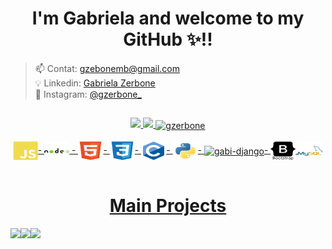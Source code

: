 ## <h1 align="center">  I'm Gabriela and welcome to my GitHub ✨!!</h1>
> 📫 Contat: gzebonemb@gmail.com  
> 💡 Linkedin: <a href="https://www.linkedin.com/in/gabriela-zerbone-17651962/" target="_blank"> Gabriela Zerbone </a>  
> 📲 Instagram: <a href="https://instagram.com/gzerbone_" target="_blank"> @gzerbone_ </a>  

##

<div align="center">
  <a href="https://github.com/gzerbone">
  <img height="150em" src="https://github-readme-stats.vercel.app/api?username=gzerbone&show_icons=true&theme=midnight-purple&show_icons=true&hide_border=true"/>
    
  <img height="150em"  src="https://github-readme-stats.vercel.app/api/top-langs/?username=gzerbone&layout=compact&langs_count=7&theme=midnight-purple&show_icons=true&hide_border=true"/>
  
  <img align="center" src="https://streak-stats.demolab.com?user=gzerbone&theme=shadow-purple&locale=pt_BR" alt="gzerbone" />

</div>
  
 <div style="display: inline_block" align="center"><br>
  <img align="center" alt="gabi-Js" height="30" width="40" src="https://raw.githubusercontent.com/devicons/devicon/master/icons/javascript/javascript-plain.svg">-
  <img align="center" alt="gabi-node" height="30" width="40" src="https://raw.githubusercontent.com/devicons/devicon/master/icons/nodejs/nodejs-original-wordmark.svg" alt="nodejs" /> -
  <img align="center" alt="gabi-HTML" height="30" width="40" src="https://raw.githubusercontent.com/devicons/devicon/master/icons/html5/html5-original.svg">-
  <img align="center" alt="gabi-CSS" height="30" width="40" src="https://raw.githubusercontent.com/devicons/devicon/master/icons/css3/css3-original.svg">-
  <img align="center" alt="gabi-C" height="30" width="40" src="https://raw.githubusercontent.com/devicons/devicon/master/icons/c/c-original.svg">-
  <img align="center" alt="gabi-Python" height="30" width="40" src="https://raw.githubusercontent.com/devicons/devicon/master/icons/python/python-original.svg">-
  <img align="center" alt="gabi-django" height="30" width="30" src="https://cdn.worldvectorlogo.com/logos/django.svg">-
  <img align="center" alt="gabi-BootStrap" height="30" width="40" src="https://raw.githubusercontent.com/devicons/devicon/master/icons/bootstrap/bootstrap-plain-wordmark.svg">
  <img align="center" alt="gabi-Mysql" height="30" width="40" src="https://raw.githubusercontent.com/devicons/devicon/master/icons/mysql/mysql-original-wordmark.svg">

</div>
 </br>
 
<div align="center">
  <h1> Main Projects</h1>
</div>

<div style="display: flex; flex-wrap: wrap;" align="center"> 
  <a href="https://github.com/gzerbone/PythonTamagotchi">
    <img src="https://github-readme-stats.vercel.app/api/pin/?username=gzerbone&repo=PythonTamagotchi&theme=midnight-purple&show_icons=true&hide_border=true">
  </a>

  <a href="https://github.com/gzerbone/InstagramCopy">
    <img src="https://github-readme-stats.vercel.app/api/pin/?username=gzerbone&repo=InstagramCopy&theme=midnight-purple&show_icons=true&hide_border=true">
  </a>  
  
   <a href="https://github.com/gzerbone/Image_To_Ascii_art">
    <img src="https://github-readme-stats.vercel.app/api/pin/?username=gzerbone&repo=Image_To_Ascii_art&theme=midnight-purple&show_icons=true&hide_border=true">
  </a>  
 </div>

  ##


<!--  REDES SOCIAIS
  <div style="display: inline_block">
   
   <a href="https://instagram.com/gzerbone_" target="_blank">
    <img height="22em" align="center" alt="Instagram" src="https://iconsplace.com/wp-content/uploads/_icons/c7b0e5/256/png/instagram-icon-256.png" target="_blank">
   </a>
    -
   <a href = "mailto:gzerbonemb@gmail.com" target="_blank">
    <img height="22em" align="center" alt="Gmail" src="https://iconsplace.com/wp-content/uploads/_icons/c7b0e5/256/png/gmail-login-icon-256.png" target="_blank">
   </a>
  -
   <a href="https://www.linkedin.com/in/gabriela-zerbone-17651962/" target="_blank">
    <img height="22em" align="center" alt="Linkedin" src="https://iconsplace.com/wp-content/uploads/_icons/c7b0e5/256/png/linkedin-icon-256.png" target="_blank">
   </a> 
 
  </div>
-->
